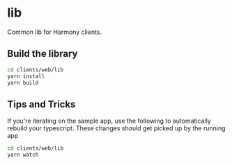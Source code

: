 # lib

Common lib for Harmony clients.

## Build the library

```bash
cd clients/web/lib
yarn install
yarn build
```

## Tips and Tricks

If you're iterating on the sample app, use the following to automatically rebuild your typescript. These changes should get picked up by the running app

```bash
cd clients/web/lib
yarn watch
```
